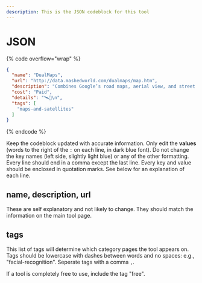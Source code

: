 ```yaml
---
description: This is the JSON codeblock for this tool
---
```


# JSON

{% code overflow="wrap" %}
```json
{
  "name": "DualMaps",
  "url": "http://data.mashedworld.com/dualmaps/map.htm",
  "description": "Combines Google’s road maps, aerial view, and street view in one embeddable tool.",
  "cost": "Paid",
  "details": "🛰️📍\n",
  "tags": [
    "maps-and-satellites"
  ]
}
```
{% endcode %}

Keep the codeblock updated with accurate information. Only edit the **values** (words to the right of the `:` on each line, in dark blue font). Do not change the key names (left side, slightly light blue) or any of the other formatting. Every line should end in a comma except the last line. Every key and value should be enclosed in quotation marks. See below for an explanation of each line.&#x20;

## name, description, url

These are self explanatory and not likely to change. They should match the information on the main tool page.

## tags

This list of tags will determine which category pages the tool appears on. Tags should be lowercase with dashes between words and no spaces: e.g., "facial-recognition". Seperate tags with a comma `,`.

If a tool is completely free to use, include the tag "free".

